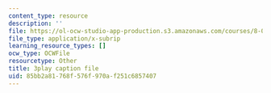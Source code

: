 ```yaml
---
content_type: resource
description: ''
file: https://ol-ocw-studio-app-production.s3.amazonaws.com/courses/8-01sc-classical-mechanics-fall-2016/85bb2a81768f576f970af251c6857407_u_LAfG5uIpY.vtt
file_type: application/x-subrip
learning_resource_types: []
ocw_type: OCWFile
resourcetype: Other
title: 3play caption file
uid: 85bb2a81-768f-576f-970a-f251c6857407
---
```


